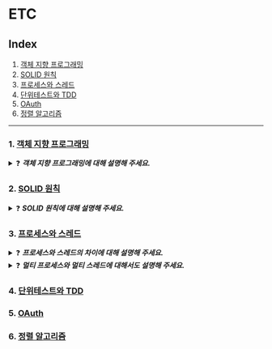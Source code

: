 # ETC
## Index
1. [객체 지향 프로그래밍](#1-객체-지향-프로그래밍)
2. [SOLID 원칙](#2-solid-원칙)
3. [프로세스와 스레드](#3-프로세스와-스레드)
4. [단위테스트와 TDD](#4-단위테스트와-tdd)
5. [OAuth](#5-oauth)
6. [정렬 알고리즘](#6-정렬-알고리즘)

-- -- --

### 1. [객체 지향 프로그래밍](https://skroy0513.tistory.com/44)
<details>
  <summary>❓ <b><i>객체 지향 프로그래밍에 대해 설명해 주세요.</i></b></summary>
  <div markdown="1">
    &nbsp;&nbsp;객체 지향 프로그래밍은 필요한 데이터를 추상화시켜 상태와 행위를 가진 객체로 만들고 객체들 간의 상호작용을 통해 로직을 구성하는 프로그래밍을 말합니다. 객체 지향 프로그래밍의 장점은 코드를 재사용하거나 유지보수하는 것에 굉장히 쉬우며 클래스 단위로 모듈화 시켜서 개발할 수 있으므로 여러 사람이 모인 대형 프로젝트에 적합합니다. 하지만 처리속도가 상대적으로 느리고, 객체가 많으면 용량이 커질 수 있으며, 설계 시 많은 시간과 노력이 필요하다는 단점도 가지고 있습니다.<br>
    &nbsp;&nbsp;객체 지향 프로그래밍의 특징으로는 추상화, 캡슐화, 상속, 다형성이 있습니다.<br>
    &nbsp;&nbsp;추상화는 객체에서 공통된 속성과 행위를 추출하여 타입을 정의하는 과정입니다. 필요할 때마다 같은 코드를 짜지 않고 필요한 곳에서 부르기만 하면 되므로 코드를 단순화하고 가독성을 높여줍니다.<br>
    &nbsp;&nbsp;캡슐화는 생성할 객체의 기능과 특성의 모음을 클래스라는 캡슐에 분류해 넣은 것을 말합니다. 추상화 과정을 통해 모여진 함수, 변수들을 캡슐화하여 코드의 복잡성이 줄어들고 재활용이 편해졌습니다.<br>
    &nbsp;&nbsp;상속은 한 클래스가 다른 클래스에 상속되어 부모 클래스의 코드를 물려받아 사용할 수 있는 것을 말합니다. 재사용으로 인한 코드가 줄어들고 범용적이 사용이 가능하게 되고 계층적 구조를 지원하게 됩니다.<br>
    &nbsp;&nbsp;다형성은 객체가 다양한 형태로 동작할 수 있는 능력을 나타나는데, 다형성을 통해 같은 메서드 이름을 사용하여 여러 클래스의 객체를 다룰 수 있습니다. 또한 부모클래스에게 물려받은 코드를 상황에 맞춰 변경하여 사용도 가능합니다.<br>
  </div>
</details>

### 2. [SOLID 원칙](https://skroy0513.tistory.com/48)
<details>
  <summary>❓ <b><i>SOLID 원칙에 대해 설명해 주세요.</i></b></summary>
  <div markdown="1">
    &nbsp;&nbsp;객체 지향 프로그래밍을 설계할 때 지켜줘야 할 5개의 설계원칙을 말합니다. SRP, OCP, LSP, ISP, DIP가 있으며 SRP는 단일 책임 원칙으로 클래스나 모듈은 하나의 책임만 가져야 합니다. OCP는 개방 폐쇄 원칙으로 기능 확장에는 열려 있고, 변경에는 닫혀 있어야 합니다. LSP는 리스코프 치환 원칙으로 하위 타입은 상위 타입을 대체 가능해야 합니다. ISP는 인터페이스 분리 원칙으로 클라이언트는 자신이 사용하지 않는 메서드에 의존 관계를 맺도록 강요받지 않아야 합니다. DIP는 의존관계 역전 원칙으로 의존 관계는 추상화에 의존해야 하며, 구체화에는 의존하지 않아야 합니다.
  </div>
</details>

### 3. [프로세스와 스레드](https://skroy0513.tistory.com/54)
<details>
  <summary>❓ <b><i>프로세스와 스레드의 차이에 대해 설명해 주세요.</i></b></summary>
  <div markdown="1">
    &nbsp;&nbsp;프로세스는 정적 상태의 코드 덩어리인 프로그램이 실행되어 동적 상태가 된 것을 의미합니다. 운영체제에 의해 관리되면 프로세스마다 독립적인 Code/Data/Heap/Stack 공간을 할당받습니다. 스레드는 프로세스 내에서 실행되는 작업의 단위입니다. 스레드는 프로세스 내에서 독립된 Stack 영역을 할당받지만 Code/Data/Heap 영역의 데이터는 공유받을 수 있습니다.
  </div>
</details>
<details>
  <summary>❓ <b><i>멀티 프로세스와 멀티 스레드에 대해서도 설명해 주세요.</i></b></summary>
  <div markdown="1">
    &nbsp;&nbsp;먼저 멀티 프로세스는 하나의 응용 프로그램을 여러 개의 프로세스로 나누어서 실행하는 것을 의미합니다. 각각의 프로세스는 독립적인 메모리를 가지고 있기 때문에 안정적입니다. 하지만 프로세스 간의 통신 비용이 증가하고 콘텍스트 스위칭 비용이 높아 성능상의 오버헤드가 발생할 수 있습니다.<br>
    &nbsp;&nbsp;멀티 스레드는 하나의 프로세스 안에서 여러 스레드가 동시에 실행되는 것을 의미합니다. 각 스레드는 프로세스 안에서 공유되는 자원이 있기 때문에 스레드 간 데이터 공유가 쉽고 빠릅니다. 하지만 이로 인해 동기화 문제가 발생할 수 있어 일관성을 유지하기 어렵게 만들 수 있습니다. 또한 하나의 스레드에 문제가 생기면 전체 프로세스가 영향을 받기 때문에 안정성이 낮습니다.<br>
    &nbsp;&nbsp;멀티 프로세스는 독립성과 안정성이 중요한 경우에, 멀티 스레드는 작업 간의 소통이 많고 자원 공유가 필요한 경우에 유용합니다.
  </div>
</details>

### 4. [단위테스트와 TDD](https://skroy0513.tistory.com/59)
### 5. [OAuth](https://skroy0513.tistory.com/86)
### 6. [정렬 알고리즘](https://skroy0513.tistory.com/95)
